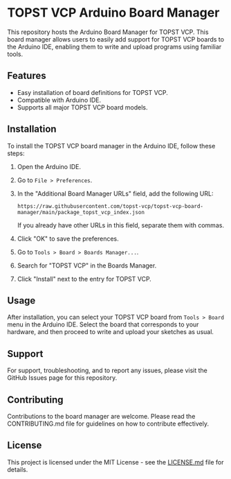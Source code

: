 # TOPST VCP Arduino Board Manager

This repository hosts the Arduino Board Manager for TOPST VCP. This board manager allows users to easily add support for TOPST VCP boards to the Arduino IDE, enabling them to write and upload programs using familiar tools.

## Features

- Easy installation of board definitions for TOPST VCP.
- Compatible with Arduino IDE.
- Supports all major TOPST VCP board models.

## Installation

To install the TOPST VCP board manager in the Arduino IDE, follow these steps:

1. Open the Arduino IDE.
2. Go to `File > Preferences`.
3. In the "Additional Board Manager URLs" field, add the following URL:
   ```
   https://raw.githubusercontent.com/topst-vcp/topst-vcp-board-manager/main/package_topst_vcp_index.json
   ```
   If you already have other URLs in this field, separate them with commas.

4. Click "OK" to save the preferences.
5. Go to `Tools > Board > Boards Manager...`.
6. Search for "TOPST VCP" in the Boards Manager.
7. Click "Install" next to the entry for TOPST VCP.

## Usage

After installation, you can select your TOPST VCP board from `Tools > Board` menu in the Arduino IDE. Select the board that corresponds to your hardware, and then proceed to write and upload your sketches as usual.

## Support

For support, troubleshooting, and to report any issues, please visit the GitHub Issues page for this repository.

## Contributing

Contributions to the board manager are welcome. Please read the CONTRIBUTING.md file for guidelines on how to contribute effectively.

## License

This project is licensed under the MIT License - see the [LICENSE.md](LICENSE.md) file for details.

